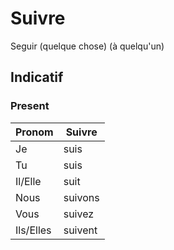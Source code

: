 # Suivre

Seguir (quelque chose) (à quelqu'un)

## Indicatif

### Present
|Pronom|Suivre|
|-|-|
|Je|suis|
|Tu|suis|
|Il/Elle|suit|
|Nous|suivons|
|Vous|suivez|
|Ils/Elles|suivent|
